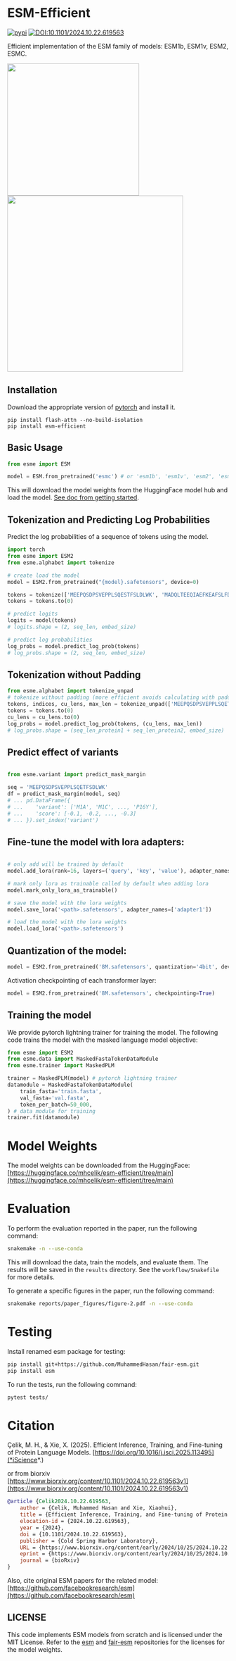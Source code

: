 # ESM-Efficient

[![pypi](https://img.shields.io/pypi/v/esm-efficient.svg)](https://pypi.python.org/pypi/esm-efficient)
[![DOI:10.1101/2024.10.22.619563](http://img.shields.io/badge/DOI-10.1101/2024.10.22.619563-B31B1B.svg)](https://doi.org/10.1101/2024.10.22.619563)

Efficient implementation of the ESM family of models: ESM1b, ESM1v, ESM2, ESMC.

<img src="docs/methods.png"  width="300" /> <img src="docs/speedup.png" width="400" />

## Installation

Download the appropriate version of [pytorch](https://pytorch.org/get-started/locally/) and install it.
```
pip install flash-attn --no-build-isolation
pip install esm-efficient
```

## Basic Usage

```python
from esme import ESM

model = ESM.from_pretrained('esmc') # or 'esm1b', 'esm1v', 'esm2', 'esm2_8m', ...
```
This will download the model weights from the HuggingFace model hub and load the model. [See doc from getting started]().

## Tokenization and Predicting Log Probabilities
Predict the log probabilities of a sequence of tokens using the model. 

```python
import torch
from esme import ESM2
from esme.alphabet import tokenize

# create load the model
model = ESM2.from_pretrained("{model}.safetensors", device=0)

tokens = tokenize(['MEEPQSDPSVEPPLSQESTFSLDLWK', 'MADQLTEEQIAEFKEAFSLFDKDG'])
tokens = tokens.to(0)

# predict logits
logits = model(tokens)
# logits.shape = (2, seq_len, embed_size)

# predict log probabilities
log_probs = model.predict_log_prob(tokens)
# log_probs.shape = (2, seq_len, embed_size)
```

## Tokenization without Padding
```python
from esme.alphabet import tokenize_unpad
# tokenize without padding (more efficient avoids calculating with padding)
tokens, indices, cu_lens, max_len = tokenize_unpad(['MEEPQSDPSVEPPLSQETFSDLWK', 'MADQLTEEQIAEFKEAFSLFDKDG'])
tokens = tokens.to(0)
cu_lens = cu_lens.to(0)
log_probs = model.predict_log_prob(tokens, (cu_lens, max_len))
# log_probs.shape = (seq_len_protein1 + seq_len_protein2, embed_size)
```

##  Predict effect of variants
```python

from esme.variant import predict_mask_margin

seq = 'MEEPQSDPSVEPPLSQETFSDLWK'
df = predict_mask_margin(model, seq)
# ... pd.DataFrame({
# ...    'variant': ['M1A', 'M1C', ..., 'P16Y'],
# ...    'score': [-0.1, -0.2, ..., -0.3]
# ... }).set_index('variant')
```

## Fine-tune the model with lora adapters:
```python

# only add will be trained by default
model.add_lora(rank=16, layers=('query', 'key', 'value'), adapter_names=['adapter1', 'adapter2'])

# mark only lora as trainable called by default when adding lora
model.mark_only_lora_as_trainable()

# save the model with the lora weights
model.save_lora('<path>.safetensors', adapter_names=['adapter1'])

# load the model with the lora weights
model.load_lora('<path>.safetensors')
```

## Quantization of the model:
```python
model = ESM2.from_pretrained('8M.safetensors', quantization='4bit', device=0)
```

Activation checkpointing of each transformer layer:
```python
model = ESM2.from_pretrained('8M.safetensors', checkpointing=True)
```

## Training the model

We provide pytorch lightning trainer for training the model. The following code trains the model with the masked language model objective:

```python
from esme import ESM2
from esme.data import MaskedFastaTokenDataModule
from esme.trainer import MaskedPLM

trainer = MaskedPLM(model) # pytorch lightning trainer
datamodule = MaskedFastaTokenDataModule(
    train_fasta='train.fasta',
    val_fasta='val.fasta',
    token_per_batch=50_000,
) # data module for training
trainer.fit(datamodule) 
```

# Model Weights

The model weights can be downloaded from the HuggingFace: [https://huggingface.co/mhcelik/esm-efficient/tree/main](https://huggingface.co/mhcelik/esm-efficient/tree/main)

# Evaluation 

To perform the evaluation reported in the paper, run the following command:

```bash
snakemake -n --use-conda
```

This will download the data, train the models, and evaluate them. The results will be saved in the `results` directory.
See the `workflow/Snakefile` for more details.

To generate a specific figures in the paper, run the following command:
```bash
snakemake reports/paper_figures/figure-2.pdf -n --use-conda 
```

# Testing

Install renamed esm package for testing:
```bash
pip install git+https://github.com/MuhammedHasan/fair-esm.git
pip install esm
```

To run the tests, run the following command:
```bash
pytest tests/
```

# Citation


Çelik, M. H., & Xie, X. (2025). Efficient Inference, Training, and Fine-tuning of Protein Language Models. [https://doi.org/10.1016/j.isci.2025.113495](*iScience*.)

or from biorxiv [https://www.biorxiv.org/content/10.1101/2024.10.22.619563v1](https://www.biorxiv.org/content/10.1101/2024.10.22.619563v1)

```bib
@article {Celik2024.10.22.619563,
    author = {Celik, Muhammed Hasan and Xie, Xiaohui},
    title = {Efficient Inference, Training, and Fine-tuning of Protein Language Models},
    elocation-id = {2024.10.22.619563},
    year = {2024},
    doi = {10.1101/2024.10.22.619563},
    publisher = {Cold Spring Harbor Laboratory},
    URL = {https://www.biorxiv.org/content/early/2024/10/25/2024.10.22.619563},
    eprint = {https://www.biorxiv.org/content/early/2024/10/25/2024.10.22.619563.full.pdf},
    journal = {bioRxiv}
}
```
Also, cite original ESM papers for the related model: [https://github.com/facebookresearch/esm](https://github.com/facebookresearch/esm)

## LICENSE
This code implements ESM models from scratch and is licensed under the MIT License. Refer to the [esm](https://github.com/evolutionaryscale/esm) and [fair-esm](https://github.com/facebookresearch/esm) repositories for the licenses for the model weights.

